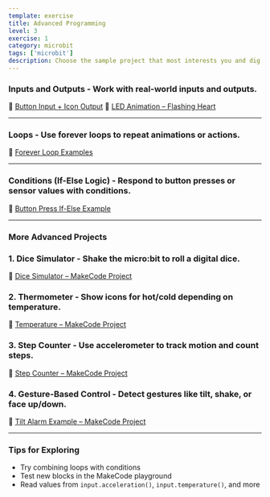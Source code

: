 ```yaml
---
template: exercise
title: Advanced Programming
level: 3
exercise: 1
category: microbit
tags: ['microbit']
description: Choose the sample project that most interests you and dig in!
---
```


### Inputs and Outputs - Work with real-world inputs and outputs.

🔗 [Button Input + Icon Output](https://makecode.microbit.org/projects/button-icons)
🔗 [LED Animation – Flashing Heart](https://makecode.microbit.org/projects/flashing-heart)

---

### Loops - Use forever loops to repeat animations or actions.

🔗 [Forever Loop Examples](https://makecode.microbit.org/#editor)

---

### Conditions (If-Else Logic) - Respond to button presses or sensor values with conditions.

🔗 [Button Press If-Else Example](https://makecode.microbit.org/reference/input/on-button-pressed)

---

### More Advanced Projects

### 1. **Dice Simulator** - Shake the micro:bit to roll a digital dice.

🔗 [Dice Simulator – MakeCode Project](https://makecode.microbit.org/projects/virtual-dice)

### 2. **Thermometer** - Show icons for hot/cold depending on temperature.

🔗 [Temperature – MakeCode Project](https://makecode.microbit.org/reference/input/temperature)

### 3. **Step Counter** - Use accelerometer to track motion and count steps.

🔗 [Step Counter – MakeCode Project](https://makecode.microbit.org/projects/step-counter)

### 4. **Gesture-Based Control** - Detect gestures like tilt, shake, or face up/down.

🔗 [Tilt Alarm Example – MakeCode Project](https://makecode.microbit.org/projects/tilt-alarm)

---

### Tips for Exploring

- Try combining loops with conditions
- Test new blocks in the MakeCode playground
- Read values from `input.acceleration()`, `input.temperature()`, and more
